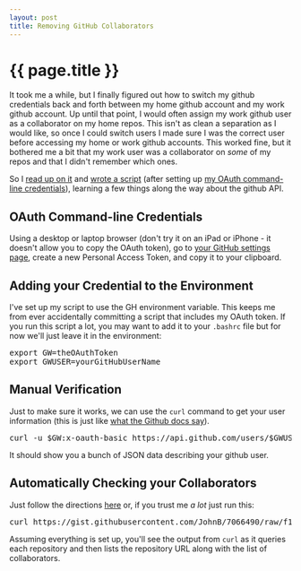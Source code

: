 ```yaml
---
layout: post
title: Removing GitHub Collaborators
---
```

# {{ page.title }}

It took me a while, but I finally figured out how to switch my github credentials back and forth between my home github account and my work github account. Up until that point, I would often assign my work github user as a collaborator on my home repos. This isn't as clean a separation as I would like, so once I could switch users I made sure I was the correct user before accessing my home or work github accounts. This worked fine, but it bothered me a bit that my work user was a collaborator on *some* of my repos and that I didn't remember which ones.

So I <a href="http://developer.github.com/v3/auth/#basic-authentication">read up on it</a> and <a href="https://gist.github.com/JohnB/7066490">wrote a script</a> (after setting up <a href="https://github.com/settings/applications">my OAuth command-line credentials</a>), learning a few things along the way about the github API.

## OAuth Command-line Credentials

Using a desktop or laptop browser (don't try it on an iPad or iPhone - it doesn't allow you to copy the OAuth token), go to <a href="https://github.com/settings/applications">your GitHub settings page</a>, create a new Personal Access Token, and copy it to your clipboard.

## Adding your Credential to the Environment

I've set up my script to use the GH environment variable. This keeps me from ever accidentally committing a script that includes my OAuth token. If you run this script a lot, you may want to add it to your `.bashrc` file but for now we'll just leave it in the environment:

<pre>
export GW=theOAuthToken
export GWUSER=yourGitHubUserName
</pre>

## Manual Verification

Just to make sure it works, we can use the `curl` command to get your user information (this is just like <a href="http://developer.github.com/v3/auth/#basic-authentication"> what the Github docs say</a>).

<pre>
curl -u $GW:x-oauth-basic https://api.github.com/users/$GWUSER
</pre>

It should show you a bunch of JSON data describing your github user.

## Automatically Checking your Collaborators

Just follow the directions <a href="https://gist.github.com/JohnB/7066490">here</a> or, if you trust me _a lot_ just run this:

<pre>
curl https://gist.githubusercontent.com/JohnB/7066490/raw/f1b1a57bf733e2d421d264ab8005e8578c4fe298/collaborators.rb | ruby
</pre>

Assuming everything is set up, you'll see the output from `curl` as it queries each repository and then lists the repository URL along with the list of collaborators.

